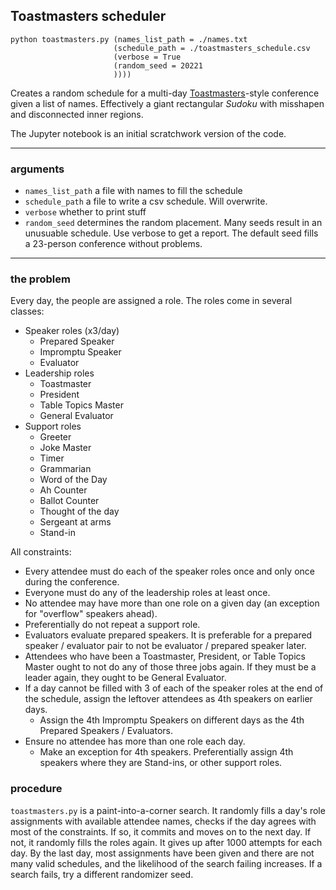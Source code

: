 Toastmasters scheduler
---
```
python toastmasters.py (names_list_path = ./names.txt
                       (schedule_path = ./toastmasters_schedule.csv
                       (verbose = True
                       (random_seed = 20221
                       ))))
```

Creates a random schedule for a multi-day [Toastmasters](https://www.toastmasters.org/)-style conference given a list of names. Effectively a giant rectangular _Sudoku_ with misshapen and disconnected inner regions.

The Jupyter notebook is an initial scratchwork version of the code.

---
### arguments
- `names_list_path` a file with names to fill the schedule
- `schedule_path` a file to write a csv schedule. Will overwrite.
- `verbose` whether to print stuff
- `random_seed` determines the random placement. Many seeds result in an unusuable schedule. Use verbose to get a report. The default seed fills a 23-person conference without problems.

---
### the problem
Every day, the people are assigned a role. The roles come in several classes:
- Speaker roles (x3/day)
    - Prepared Speaker
    - Impromptu Speaker
    - Evaluator
- Leadership roles 
    - Toastmaster
    - President
    - Table Topics Master
    - General Evaluator
- Support roles
    - Greeter
    - Joke Master
    - Timer
    - Grammarian
    - Word of the Day
    - Ah Counter
    - Ballot Counter
    - Thought of the day
    - Sergeant at arms
    - Stand-in

All constraints:
- Every attendee must do each of the speaker roles once and only once during the conference.
- Everyone must do any of the leadership roles at least once.
- No attendee may have more than one role on a given day (an exception for "overflow" speakers ahead).
- Preferentially do not repeat a support role.
- Evaluators evaluate prepared speakers. It is preferable for a prepared speaker / evaluator pair to not be evaluator / prepared speaker later.
- Attendees who have been a Toastmaster, President, or Table Topics Master ought to not do any of those three jobs again. If they must be a leader again, they ought to be General Evaluator.
- If a day cannot be filled with 3 of each of the speaker roles at the end of the schedule, assign the leftover attendees as 4th speakers on earlier days.
    - Assign the 4th Impromptu Speakers on different days as the 4th Prepared Speakers / Evaluators.
- Ensure no attendee has more than one role each day.
    - Make an exception for 4th speakers. Preferentially assign 4th speakers where they are Stand-ins, or other support roles.
    
### procedure
`toastmasters.py` is a paint-into-a-corner search. It randomly fills a day's role assignments with available attendee names, checks if the day agrees with most of the constraints. If so, it commits and moves on to the next day. If not, it randomly fills the roles again. It gives up after 1000 attempts for each day. By the last day, most assignments have been given and there are not many valid schedules, and the likelihood of the search failing increases. If a search fails, try a different randomizer seed.

